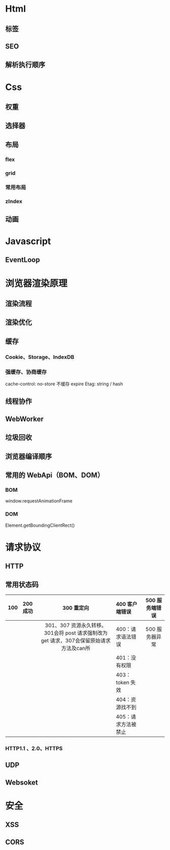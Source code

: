# Html
## 标签
## SEO
## 解析执行顺序

# Css

## 权重

## 选择器

## 布局
### flex
### grid
### 常用布局
### zIndex

## 动画

# Javascript
## EventLoop

# 浏览器渲染原理

## 渲染流程

## 渲染优化

## 缓存
### Cookie、Storage、IndexDB
### 强缓存、协商缓存
cache-control: no-store  不缓存 
expire
Etag: string / hash


## 线程协作
## WebWorker

## 垃圾回收

## 浏览器编译顺序

## 常用的 WebApi（BOM、DOM）

### BOM
window.requestAnimationFrame


### DOM
Element.getBoundingClientRect()



# 请求协议
## HTTP
## 常用状态码
|100|200 成功|300 重定向|400 客户端错误|500 服务端错误|
| :---------: | :--------- | :---------: | :--------- | :---------: |
|||301、307 资源永久转移。301会将 post 请求强制改为 get 请求，307会保留原始请求方法及can所|400：请求语法错误|500 服务器异常|
||||401：没有权限|
||||403：token 失效|
||||404：资源找不到|
||||405：请求方法被禁止|




### HTTP1.1 、2.0、HTTPS
## UDP
## Websoket

# 安全
## XSS
## CORS
